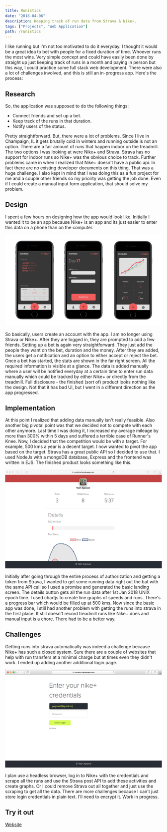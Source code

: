 ```yaml
---
title: Runistics
date: "2018-04-06"
description: Keeping track of run data from Strava & Nike+.
tags: ["Projects", "Web Application"]
path: /runistics
---
```


I like running but I'm not too motivated to do it everyday. I thought it would be a great idea to bet with people for a fixed duration of time. Whoever runs the most wins. Very simple concept and could have easily been done by straight up just keeping track of runs in a month and paying in person but this way, I could practice some full stack web development. There were also a lot of challenges involved, and this is still an in-progress app. Here's the process:

## Research

So, the application was supposed to do the following things:

-   Connect friends and set up a bet.
-   Keep track of the runs in that duration.
-   Notify users of the status.

Pretty straightforward. But, there were a lot of problems. Since I live in Champaign, IL it gets brutally cold in winters and running outside is not an option. There are a fair amount of runs that happen indoor on the treadmill. The two options I was looking at were Nike+ and Strava. Strava has no support for indoor runs so Nike+ was the obvious choice to track. Further problems came in when I realized that Nike+ doesn't have a public api. In fact there are no existing developer documents on this thing. That was a huge challenge. I also kept in mind that I was doing this as a fun project for me and a couple other friends so my priority was getting the job done. Even if I could create a manual input form application, that should solve my problem.

## Design

I spent a few hours on designing how the app would look like. Initially I wanted it to be an app because Nike+ is an app and its just easier to enter this data on a phone than on the computer.

![(Img 1) Initial Design for Runistics](../images/2018-04-06-runistics/runistics_design.png)

So basically, users create an account with the app. I am no longer using Strava or Nike+. After they are logged in, they are prompted to add a few friends. Setting up a bet is again very straightforward. They just add the people they want on the bet, duration and the money. After they are added, the users get a notification and an option to either accept or reject the bet. Once a bet has started, the stats are shown in the far right screen. All the required information is visible at a glance. The data is added manually where a user will be notified everyday at a certain time to enter run data manually which could be tracked by either Nike+ or directly from the treadmill. Full disclosure - the finished (sort of) product looks nothing like the design. Not that it has bad UI, but I went in a different direction as the app progressed.

## Implementation

At this point I realized that adding data manually isn't really feasible. Also another big pivotal point was that we decided not to compete with each other anymore. Last time I was doing it, I increased my average mileage by more than 300% within 5 days and suffered a terrible case of Runner's Knee. Now, I decided that the competition would be with a target. For example, 500 kms a year is a decent target. I now wanted to pivot the app based on the target. Strava has a great public API so I decided to use that. I used NodeJs with a mongoDB database, Express and the frontend was written in EJS. The finished product looks something like this.

![(Img 2) Screen grab of the actual project](../images/2018-04-06-runistics/runistics_board.png)

Initially after going through the entire process of authorization and getting a token from Strava, I wanted to get some running data right out the bat with the same API call so I used a promise and generated the basic landing screen. The details button gets all the run data after 1st Jan 2018 UNIX epoch time. I used chartjs to create line graphs of speeds and runs. There's a progress bar which would be filled up at 500 kms. Now since the basic app was done, I still had another problem with getting the runs into strava in the first place. It still doesn't record treadmill runs like Nike+ does and manual input is a chore. There had to be a better way.

## Challenges

Getting runs into strava automatically was indeed a challenge because Nike+ has such a closed system. Sure there are a couple of websites that help with run transfers at a minimal charge but at times even they didn't work. I ended up adding another additional login page.

![(Img 3) Nike Signup Page](../images/2018-04-06-runistics/runistics_nike_credentials.png)

I plan use a headless browser, log in to Nike+ with the credentials and scrape all the runs and use the Strava post API to add these activities and create graphs. Or I could remove Strava out all together and just use the scraping to get all the data. There are more challenges because I can't just store login credentials in plain text. I'll need to encrypt it. Work in progress.

## Try it out

[Website](https://runistics.herokuapp.com/)
